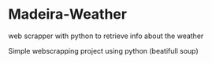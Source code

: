 # Madeira-Weather
web scrapper with python to retrieve info about the weather

Simple webscrapping project using python (beatifull soup)
